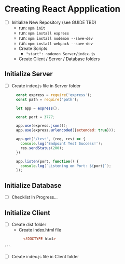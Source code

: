 # Creating React Appplication

- [ ] Initialize New Repository (see GUIDE TBD)
  - run: ``` npm init ```
  - run: ``` npm install express ```
  - run: ``` npm install nodemon --save-dev ```
  - run: ``` npm install webpack --save-dev ```
  - Create Scripts
    -  ``` "start": nodemon Server/index.js ```
  - Create Client / Server / Database folders

## Initialize Server

- [ ] Create index.js file in Server folder

  ```javascript
    const express = require('express');
    const path = require('path');

    let app = express();

    const port = 3777;

    app.use(express.json());
    app.use(express.urlencoded({extended: true}));

    app.get('/test', (req, res) => {
      console.log('Endpoint Test Success!');
      res.sendStatus(200);
    })

    app.listen(port, function() {
      console.log(`Listening on Port: ${port}`);
    });
  ```
  
## Initialize Database

- [ ] Checklist In Progress...

## Initialize Client

- [ ] Create dist folder
  - Create index.html file
    ```html
      <!DOCTYPE html>
<html>
  <head>
    <title>Grocery List</title>
  </head>
  <body>
    <div id="app"></div>
    <script type="text/javascript" src="bundle.js"></script>
    <link rel="stylesheet" href="style.css">
  </body>
</html>

    ```

- [ ] Create index.js file in Client folder

  ```javascript

  ```
